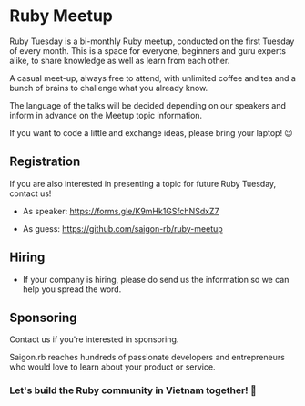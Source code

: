 # Ruby Meetup

Ruby Tuesday is a bi-monthly Ruby meetup, conducted on the first Tuesday of every month. This is a space for everyone, beginners and guru experts alike, to share knowledge as well as learn from each other. 

A casual meet-up, always free to attend, with unlimited coffee and tea and a bunch of brains to challenge what you already know.

The language of the talks will be decided depending on our speakers and inform in advance on the Meetup topic information.

If you want to code a little and exchange ideas, please bring your laptop! 😉

## Registration
If you are also interested in presenting a topic for future Ruby Tuesday, contact us!

- As speaker: https://forms.gle/K9mHk1GSfchNSdxZ7

- As guess: https://github.com/saigon-rb/ruby-meetup

## Hiring
- If your company is hiring, please do send us the information so we can help you spread the word.

## Sponsoring

Contact us if you're interested in sponsoring. 

Saigon.rb reaches hundreds of passionate developers and entrepreneurs who would love to learn about your product or service.

### Let's build the Ruby community in Vietnam together! 🤝
